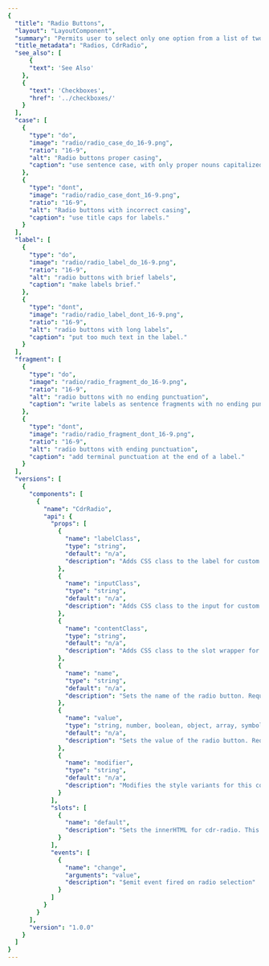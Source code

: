 ```yaml
---
{
  "title": "Radio Buttons",
  "layout": "LayoutComponent",
  "summary": "Permits user to select only one option from a list of two or more",
  "title_metadata": "Radios, CdrRadio",
  "see_also": [
      {
      "text": 'See Also'
    },
    {
      "text": 'Checkboxes',
      "href": '../checkboxes/'
    }
  ],
  "case": [
    {
      "type": "do",
      "image": "radio/radio_case_do_16-9.png",
      "ratio": "16-9",
      "alt": "Radio buttons proper casing",
      "caption": "use sentence case, with only proper nouns capitalized."
    },
    {
      "type": "dont",
      "image": "radio/radio_case_dont_16-9.png",
      "ratio": "16-9",
      "alt": "Radio buttons with incorrect casing",
      "caption": "use title caps for labels."
    }
  ],
  "label": [
    {
      "type": "do",
      "image": "radio/radio_label_do_16-9.png",
      "ratio": "16-9",
      "alt": "radio buttons with brief labels",
      "caption": "make labels brief."
    },
    {
      "type": "dont",
      "image": "radio/radio_label_dont_16-9.png",
      "ratio": "16-9",
      "alt": "radio buttons with long labels",
      "caption": "put too much text in the label."
    }
  ],
  "fragment": [
    {
      "type": "do",
      "image": "radio/radio_fragment_do_16-9.png",
      "ratio": "16-9",
      "alt": "radio buttons with no ending punctuation",
      "caption": "write labels as sentence fragments with no ending punctuation."
    },
    {
      "type": "dont",
      "image": "radio/radio_fragment_dont_16-9.png",
      "ratio": "16-9",
      "alt": "radio buttons with ending punctuation",
      "caption": "add terminal punctuation at the end of a label."
    }
  ],
  "versions": [
    {
      "components": [
        {
          "name": "CdrRadio",
          "api": {
            "props": [
              {
                "name": "labelClass",
                "type": "string",
                "default": "n/a",
                "description": "Adds CSS class to the label for custom styles"
              },
              {
                "name": "inputClass",
                "type": "string",
                "default": "n/a",
                "description": "Adds CSS class to the input for custom styles"
              },
              {
                "name": "contentClass",
                "type": "string",
                "default": "n/a",
                "description": "Adds CSS class to the slot wrapper for custom styles"
              },
              {
                "name": "name",
                "type": "string",
                "default": "n/a",
                "description": "Sets the name of the radio button. Required"
              },
              {
                "name": "value",
                "type": "string, number, boolean, object, array, symbol, function",
                "default": "n/a",
                "description": "Sets the value of the radio button. Required"
              },
              {
                "name": "modifier",
                "type": "string",
                "default": "n/a",
                "description": "Modifies the style variants for this component. Possible values: {  ‘compact’  |  'hide-figure'  }"
              }
            ],
            "slots": [
              {
                "name": "default",
                "description": "Sets the innerHTML for cdr-radio. This is the readable text for the <label> element"
              }
            ],
            "events": [
              {
                "name": "change",
                "arguments": "value",
                "description": "$emit event fired on radio selection"
              }
            ]
          }
        }
      ],
      "version": "1.0.0"
    }
  ]
}
---
```


<cdr-doc-tabs>
<template slot="Overview">
<cdr-doc-table-of-contents-shell>

## Default
Default and standard spacing for radio buttons.

<cdr-doc-example-code-pair repository-href="https://github.com/rei/rei-cedar/tree/18.08.1/src/components/radio" sandbox-href="https://codesandbox.io/s/4rx86n66l9" :backgroundToggle="false" :codeMaxHeight="false" :model="{ex: ''}">

```html
<div>
<cdr-radio
  name="default-example"
  value="ex1"
  v-model="ex"
>Default radio 1</cdr-radio>
<cdr-radio
  name="default-example"
  value="ex2"
  v-model="ex"
>Default radio 2</cdr-radio>
<cdr-radio
  name="default-example"
  :value="{val:'ex3'}"
  v-model="ex"
  disabled
>Default radio 3</cdr-radio>
<p>selected: {{ex}}</p>
</div>
```

</cdr-doc-example-code-pair>

## Compact

Compact spacing for radio buttons.

<cdr-doc-example-code-pair repository-href="https://github.com/rei/rei-cedar/tree/18.08.1/src/components/radio" sandbox-href="https://codesandbox.io/s/4rx86n66l9" :backgroundToggle="false" :codeMaxHeight="false" :model="{ex: ''}">

```html
<div>
<cdr-radio
  modifier="compact"
  name="compact-example"
  value="ex1"
  v-model="ex"
>Compact radio 1</cdr-radio>
<cdr-radio
  modifier="compact"
  name="compact-example"
  value="ex2"
  v-model="ex"
>Compact radio 2</cdr-radio>
<cdr-radio
  modifier="compact"
  name="compact-example"
  :value="{val:'ex3'}"
  v-model="ex"
  disabled
>Compact radio 3</cdr-radio>
<p>selected: {{ex}}</p>
</div>
```

</cdr-doc-example-code-pair>

## Custom

Custom styles for radio buttons.

<cdr-doc-example-code-pair repository-href="https://github.com/rei/rei-cedar/tree/18.08.1/src/components/radio" sandbox-href="https://codesandbox.io/s/4rx86n66l9" :backgroundToggle="false" :codeMaxHeight="false" class="custom-radio-example" :model="{ex: ''}">

```html
<div>

<cdr-radio
  name="custom-example"
  value="ex1"
  v-model="ex"
  modifier="hide-figure"
  input-class="no-box"
  content-class="no-box__content"
>Custom radio 1</cdr-radio>
<cdr-radio
  name="custom-example"
  value="ex2"
  v-model="ex"
  modifier="hide-figure"
  input-class="no-box"
  content-class="no-box__content"
>Custom radio 2</cdr-radio>
<cdr-radio
  name="custom-example"
  :value="{val:'ex3'}"
  v-model="ex"
  modifier="hide-figure"
  input-class="no-box"
  content-class="no-box__content"
  disabled
>Custom radio 3</cdr-radio>
<p>selected: {{ex}}</p>
</div>
```

</cdr-doc-example-code-pair>

## Accessibility

To ensure that usage of this component complies with accessibility guidelines:

- Each radio button must be focusable and keyboard accessible:
  - When radio button has focus, the **space** key changes the selection
  - **Tab** key moves to next element in list 
- Fieldsets should be: 
  - Used when associating group of radio buttons
  - Identified or described as a group using a `<legend>` tag
- Avoid nested fieldsets
- Custom radio buttons maintain accessibility requirements. The radio button icon is only visually hidden and replaced with custom style 

<br/>

This component has compliance with WCAG guidelines by:

- Wrapping the input in a label element and label is automatically associated with it

<br/>

For more information, review techniques and failures for:
- [WCAG 2.0,  1.3.1 Info and Relationships](https://www.w3.org/WAI/WCAG21/Understanding/info-and-relationships.html)
- [WCAG 2.0,  3.3.2 Labels and Instructions](https://www.w3.org/WAI/WCAG21/Understanding/labels-or-instructions.html)


</cdr-doc-table-of-contents-shell>
</template>

<template slot="Design Guidelines">
<cdr-doc-table-of-contents-shell>

## Use when

- Selecting only 1 choice from a list is allowed
- Viewing all available options is needed
- Comparing between list of selections is desired


### Don’t use when

- Selecting from a list when multiple choices are allowed. Instead, use [Checkboxes](../checkboxes/)
- Providing a single selectable option. Instead, use [Checkboxes](../checkboxes/) (stand-alone checkbox)

## Content
When using radio buttons in a list:
- Use a logical order, whether it’s alphabetical, numerical, or time-based
- Labels should have approximately equal length
- Clearly communicate the effect of selecting the option
- Provide a link or include a subtitle for more information. Don’t rely on tooltips to explain a radio button

<br/>

Radio button labels should:
- Start with a capital letter
- Use sentence case
- Avoid long labels
- Be written as sentence fragments
- No terminal punctuation

### Do/Don't

<do-dont :examples="$page.frontmatter.case" />

<do-dont :examples="$page.frontmatter.label" />

<do-dont :examples="$page.frontmatter.fragment" />

## Resources

- WebAIM: [Semantic Structure: Using Lists Correctly](https://webaim.org/techniques/semanticstructure/)

</cdr-doc-table-of-contents-shell>
</template>

<template slot="API">
<cdr-doc-table-of-contents-shell>

## Props

<cdr-doc-api type="prop" :api-data="$page.frontmatter.versions[0].components[0].api.props"/>

## Slots

<cdr-doc-api type="slot" :api-data="$page.frontmatter.versions[0].components[0].api.slots"/>

## Events

<cdr-doc-api type="event" :api-data="$page.frontmatter.versions[0].components[0].api.events"/>

## Installation

Resources are available within the [CdrRadio package](https://www.npmjs.com/package/@rei/cdr-radio):

- Component: `@rei/cdr-radio`
- Component styles: `cdr-radio.css`

<br/>

To incorporate the required assets for a component, use the following steps:

### 1. Install using NPM

Install the CdrRadio package using `npm` in your terminal:

_Terminal_

```bash
npm i -s @rei/cdr-radio
```

### 2. Import Dependencies

_main.js_

```javascript
// import your required CSS.
import "@rei/cdr-radio/dist/cdr-radio.css";
```

### 3. Add component to a template

_local.vue_

```vue
<template>
  <cdr-radio
    v-model="model"
    name="ship-pref"
    value="ship"
  >
    Ship to address
  </cdr-radio>
  <cdr-radio
    v-model="model"
    name="ship-pref"
    value="pickup"
  >
    Pick up in store
  </cdr-radio>
</template>

<script>
import { CdrRadio} from '@rei/cdr-radio';
export default {
  ...
  components: {
     CdrRadio
  }
}
</script>
```

## Usage

The CdrRadio component requires `v-model` to track the value of selected radios.

### Modifiers

Following variants are available to the `cdr-radio` modifier attribute: 
| Value | Description            |
|:------|:-----------------------|
| 'compact'  | Sets the spacing for smaller screen sizes |
| 'hide-figure'  | Hides the radio button icon |

<br/>

Use the `hide-figure` modifier to hide the radio button itself, which leaves text label as the clickable element. Add appropriate custom styles to convey selected and unselected states.

```vue
<template>
  <cdr-radio
    v-model="model"
    name="model"
    value="model"
    modifier="hide-figure"
    input-class="no-box"
    content-class="no-box__content"
  >
    Add to cart
  </cdr-radio>
</template>
<style>
.no-box:checked ~ .no-box__content {
   color: green;

   &::after {
     content: '(checked)';
   }
 }
</style>
```

</cdr-doc-table-of-contents-shell>
</template>

<template slot="History">

## 1.0.0

- Sets radio value to String, Number, Boolean, Object, Array, Symbol or Function
- Hides radio buttons with `hide-figure` modifier
- Includes default and compact styling
- Git commit reference [5fe44c8](https://github.com/rei/rei-cedar/commit/5fe44c8d3f53a50e0d21e77a4c9beb23486f6a53)

</template>
</cdr-doc-tabs>

